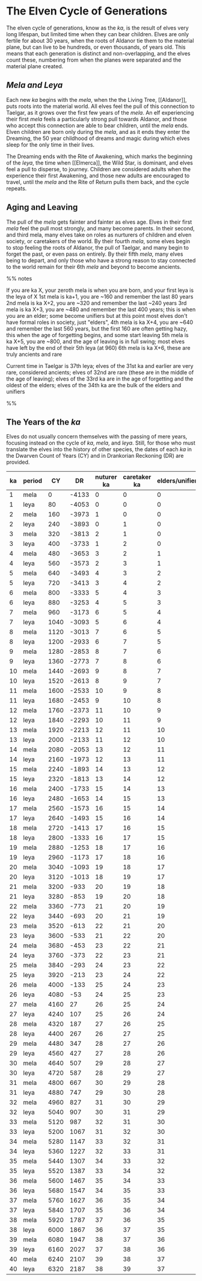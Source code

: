 
# The Elven Cycle of Generations

The elven cycle of generations, know as the *ka*, is the result of elves very long lifespan, but limited time when they can bear children. Elves are only fertile for about 30 years, when the roots of Aldanor tie them to the material plane, but can live to be hundreds, or even thousands, of years old. This means that each generation is distinct and non-overlapping, and the elves count these, numbering from when the planes were separated and the material plane created. 
## *Mela and Leya*

Each new *ka* begins with the *mela*, when the the Living Tree, [[Aldanor]], puts roots into the material world. All elves feel the pull of this connection to Taelgar, as it grows over the first few years of the *mela*. An elf experiencing their first *mela* feels a particularly strong pull towards Aldanor, and those who accept this connection are able to bear children, until the *mela* ends. Elven children are born only during the *mela*, and as it ends they enter the Dreaming, the 50 year childhood of dreams and magic during which elves sleep for the only time in their lives. 

The Dreaming ends with the Rite of Awakening, which marks the beginning of the *leya*, the time when [[Elmerca]], the Wild Star, is dominant, and elves feel a pull to disperse, to journey. Children are considered adults when the experience their first Awakening, and those new adults are encouraged to travel, until the *mela* and the Rite of Return pulls them back, and the cycle repeats. 
## Aging and Leaving

The pull of the *mela* gets fainter and fainter as elves age. Elves in their first *mela* feel the pull most strongly, and many become parents. In their second, and third mela, many elves take on roles as nurturers of children and elven society, or caretakers of the world. By their fourth *mela*, some elves begin to stop feeling the roots of Aldanor, the pull of Taelgar, and many begin to forget the past, or even pass on entirely. By their fifth *mela*, many elves being to depart, and only those who have a strong reason to stay connected to the world remain for their 6th *mela* and beyond to become ancients. 

%% notes

If you are ka X, your zeroth mela is when you are born, and your first leya is the leya of X
1st mela is ka+1, you are ~160 and remember the last 80 years
2nd mela is ka X+2, you are ~320 and remember the last ~240 years
3rd mela is ka X+3, you are ~480 and remember the last 400 years; this is when you are an elder; some become unifiers but at this point most elves don't have formal roles in society, just "elders",
4th mela is ka X+4, you are ~640 and remember the last 560 years, but the first 160 are often getting hazy, this when the age of forgetting begins, and some start leaving
5th mela is ka X+5, you are ~800, and the age of leaving is in full swing; most elves have left by the end of their 5th leya (at 960)
6th mela is ka X+6, these are truly ancients and rare

Current time in Taelgar is 37th leya; elves of the 31st ka and earlier are very rare, considered ancients; elves of 32nd are rare (these are in the middle of the age of leaving); elves of the 33rd ka are in the age of forgetting and the oldest of the elders; elves of the 34th ka are the bulk of the elders and unifiers

%%
## The Years of the *ka*

Elves do not usually concern themselves with the passing of mere years, focusing instead on the cycle of *ka*, *mela*, and *leya*. Still, for those who must translate the elves into the history of other species, the dates of each *ka* in the Dwarven Count of Years (CY) and in Drankorian Reckoning (DR) are provided. 

| ka  | period | CY | DR | nuturer ka | caretaker ka | elders/unifiers | ancients |
| --- | ------ | ------------ | --------------- | ---------- | ------------ | --------------- | -------- |
| 1   | mela   | 0            | -4133           | 0          | 0            | 0               | 0        |
| 1   | leya   | 80           | -4053           | 0          | 0            | 0               | 0        |
| 2   | mela   | 160          | -3973           | 1          | 0            | 0               | 0        |
| 2   | leya   | 240          | -3893           | 0          | 1            | 0               | 0        |
| 3   | mela   | 320          | -3813           | 2          | 1            | 0               | 0        |
| 3   | leya   | 400          | -3733           | 1          | 2            | 0               | 0        |
| 4   | mela   | 480          | -3653           | 3          | 2            | 1               | 0        |
| 4   | leya   | 560          | -3573           | 2          | 3            | 1               | 0        |
| 5   | mela   | 640          | -3493           | 4          | 3            | 2               | 0        |
| 5   | leya   | 720          | -3413           | 3          | 4            | 2               | 0        |
| 6   | mela   | 800          | -3333           | 5          | 4            | 3               | 0        |
| 6   | leya   | 880          | -3253           | 4          | 5            | 3               | 0        |
| 7   | mela   | 960          | -3173           | 6          | 5            | 4               | 1        |
| 7   | leya   | 1040         | -3093           | 5          | 6            | 4               | 1        |
| 8   | mela   | 1120         | -3013           | 7          | 6            | 5               | 2        |
| 8   | leya   | 1200         | -2933           | 6          | 7            | 5               | 2        |
| 9   | mela   | 1280         | -2853           | 8          | 7            | 6               | 3        |
| 9   | leya   | 1360         | -2773           | 7          | 8            | 6               | 3        |
| 10  | mela   | 1440         | -2693           | 9          | 8            | 7               | 4        |
| 10  | leya   | 1520         | -2613           | 8          | 9            | 7               | 4        |
| 11  | mela   | 1600         | -2533           | 10         | 9            | 8               | 5        |
| 11  | leya   | 1680         | -2453           | 9          | 10           | 8               | 5        |
| 12  | mela   | 1760         | -2373           | 11         | 10           | 9               | 6        |
| 12  | leya   | 1840         | -2293           | 10         | 11           | 9               | 6        |
| 13  | mela   | 1920         | -2213           | 12         | 11           | 10              | 7        |
| 13  | leya   | 2000         | -2133           | 11         | 12           | 10              | 7        |
| 14  | mela   | 2080         | -2053           | 13         | 12           | 11              | 8        |
| 14  | leya   | 2160         | -1973           | 12         | 13           | 11              | 8        |
| 15  | mela   | 2240         | -1893           | 14         | 13           | 12              | 9        |
| 15  | leya   | 2320         | -1813           | 13         | 14           | 12              | 9        |
| 16  | mela   | 2400         | -1733           | 15         | 14           | 13              | 10       |
| 16  | leya   | 2480         | -1653           | 14         | 15           | 13              | 10       |
| 17  | mela   | 2560         | -1573           | 16         | 15           | 14              | 11       |
| 17  | leya   | 2640         | -1493           | 15         | 16           | 14              | 11       |
| 18  | mela   | 2720         | -1413           | 17         | 16           | 15              | 12       |
| 18  | leya   | 2800         | -1333           | 16         | 17           | 15              | 12       |
| 19  | mela   | 2880         | -1253           | 18         | 17           | 16              | 13       |
| 19  | leya   | 2960         | -1173           | 17         | 18           | 16              | 13       |
| 20  | mela   | 3040         | -1093           | 19         | 18           | 17              | 14       |
| 20  | leya   | 3120         | -1013           | 18         | 19           | 17              | 14       |
| 21  | mela   | 3200         | -933            | 20         | 19           | 18              | 15       |
| 21  | leya   | 3280         | -853            | 19         | 20           | 18              | 15       |
| 22  | mela   | 3360         | -773            | 21         | 20           | 19              | 16       |
| 22  | leya   | 3440         | -693            | 20         | 21           | 19              | 16       |
| 23  | mela   | 3520         | -613            | 22         | 21           | 20              | 17       |
| 23  | leya   | 3600         | -533            | 21         | 22           | 20              | 17       |
| 24  | mela   | 3680         | -453            | 23         | 22           | 21              | 18       |
| 24  | leya   | 3760         | -373            | 22         | 23           | 21              | 18       |
| 25  | mela   | 3840         | -293            | 24         | 23           | 22              | 19       |
| 25  | leya   | 3920         | -213            | 23         | 24           | 22              | 19       |
| 26  | mela   | 4000         | -133            | 25         | 24           | 23              | 20       |
| 26  | leya   | 4080         | -53             | 24         | 25           | 23              | 20       |
| 27  | mela   | 4160         | 27              | 26         | 25           | 24              | 21       |
| 27  | leya   | 4240         | 107             | 25         | 26           | 24              | 21       |
| 28  | mela   | 4320         | 187             | 27         | 26           | 25              | 22       |
| 28  | leya   | 4400         | 267             | 26         | 27           | 25              | 22       |
| 29  | mela   | 4480         | 347             | 28         | 27           | 26              | 23       |
| 29  | leya   | 4560         | 427             | 27         | 28           | 26              | 23       |
| 30  | mela   | 4640         | 507             | 29         | 28           | 27              | 24       |
| 30  | leya   | 4720         | 587             | 28         | 29           | 27              | 24       |
| 31  | mela   | 4800         | 667             | 30         | 29           | 28              | 25       |
| 31  | leya   | 4880         | 747             | 29         | 30           | 28              | 25       |
| 32  | mela   | 4960         | 827             | 31         | 30           | 29              | 26       |
| 32  | leya   | 5040         | 907             | 30         | 31           | 29              | 26       |
| 33  | mela   | 5120         | 987             | 32         | 31           | 30              | 27       |
| 33  | leya   | 5200         | 1067            | 31         | 32           | 30              | 27       |
| 34  | mela   | 5280         | 1147            | 33         | 32           | 31              | 28       |
| 34  | leya   | 5360         | 1227            | 32         | 33           | 31              | 28       |
| 35  | mela   | 5440         | 1307            | 34         | 33           | 32              | 29       |
| 35  | leya   | 5520         | 1387            | 33         | 34           | 32              | 29       |
| 36  | mela   | 5600         | 1467            | 35         | 34           | 33              | 30       |
| 36  | leya   | 5680         | 1547            | 34         | 35           | 33              | 30       |
| 37  | mela   | 5760         | 1627            | 36         | 35           | 34              | 31       |
| 37  | leya   | 5840         | 1707            | 35         | 36           | 34              | 31       |
| 38  | mela   | 5920         | 1787            | 37         | 36           | 35              | 32       |
| 38  | leya   | 6000         | 1867            | 36         | 37           | 35              | 32       |
| 39  | mela   | 6080         | 1947            | 38         | 37           | 36              | 33       |
| 39  | leya   | 6160         | 2027            | 37         | 38           | 36              | 33       |
| 40  | mela   | 6240         | 2107            | 39         | 38           | 37              | 34       |
| 40  | leya   | 6320         | 2187            | 38         | 39           | 37              | 34       |
